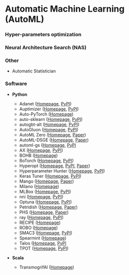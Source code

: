 # Automatic Machine Learning (AutoML)

### Hyper-parameters optimization
### Neural Architecture Search (NAS)
### Other
- Automatic Statistician

### Software
- **Python**
  - Adanet ([Homepage](https://adanet.readthedocs.io), [PyPI](https://pypi.org/project/adanet/))
  - Auptimizer ([Homepage](https://lge-arc-advancedai.github.io/auptimizer/), [PyPI](https://pypi.org/project/auptimizer/))
  - Auto-PyTorch ([Homepage](https://github.com/automl/Auto-PyTorch))
  - auto-sklearn ([Homepage](https://automl.github.io/auto-sklearn/master/), [PyPI](https://pypi.org/project/auto-sklearn/))
  - autogbt-alt ([Homepage](), [PyPI]())
  - AutoGluon ([Homepage](https://autogluon.mxnet.io), [PyPI](https://pypi.org/project/autogluon/))
  - AutoML Zero ([Homepage](https://github.com/google-research/google-research/tree/master/automl_zero), [Paper](https://arxiv.org/pdf/2003.03384.pdf))
  - AutoML-DSGE ([Homepage](https://github.com/fillassuncao/automl-dsge), [Paper](https://arxiv.org/pdf/2004.00307.pdf))
  - automl-gs ([Homepage](https://github.com/minimaxir/automl-gs/), [PyPI](https://pypi.org/project/automl_gs/)
  - AX ([Homepage](https://ax.dev/), [PyPI](https://pypi.org/project/ax-platform/))
  - BOHB ([Homepage](https://www.automl.org/automl/bohb/))
  - BoTorch ([Homepage](https://botorch.org/docs/introduction.html), [PyPI](https://pypi.org/project/botorch/))
  - Hyperopt ([Homepage](http://hyperopt.github.com/hyperopt/), [PyPI](https://pypi.org/project/hyperopt/), [Paper](http://www.coxlab.org/pdfs/2013_bergstra_hyperopt.pdf))
  - Hyperparameter Hunter ([Homepage](https://hyperparameter-hunter.readthedocs.io/en/latest/), [PyPI](https://pypi.org/project/hyperparameter_hunter/))
  - Keras Tuner ([Homepage](https://keras-team.github.io/keras-tuner/), [PyPI](https://pypi.org/project/keras-tuner/))
  - Mango ([Homepage](https://github.com/ARM-software/mango), [Paper](https://arxiv.org/pdf/2005.11394.pdf))
  - Milano ([Homepage](https://nvidia.github.io/Milano/))
  - MLBox ([Homepage](https://mlbox.readthedocs.io/en/latest/), [PyPI](https://pypi.org/project/mlbox/))
  - nni ([Homepage](https://nni.readthedocs.io/en/latest/), [PyPI](https://pypi.org/project/nni/))
  - Optuna ([Homepage](https://optuna.org/), [PyPI](https://pypi.org/project/optuna/))
  - Petridish ([Homepage](https://github.com/microsoft/petridishnn), [Paper](https://arxiv.org/abs/1905.13360))
  - PHS ([Homepage](https://github.com/cc-hpc-itwm/PHS), [Paper](https://arxiv.org/pdf/2002.11429))
  - ray ([Homepage](https://ray.io/), [PyPI](https://pypi.org/project/ray/))
  - RECIPE ([Homepage](https://github.com/laic-ufmg/Recipe))
  - ROBO ([Homepage](https://www.automl.org/automl/robo/))
  - SMAC3 ([Homepage](https://automl.github.io/SMAC3/master/), [PyPI](https://pypi.org/project/smac/))
  - Spearmint ([Homepage](https://github.com/HIPS/Spearmint))
  - Talos ([Homepage](https://github.com/autonomio/talos), [PyPI]((https://pypi.org/project/talos/))
  - TPOT ([Homepage](https://automl.info/tpot/), [PyPI](https://pypi.org/project/TPOT/))

- **Scala**
  - TransmogrifAI ([Homepage](https://github.com/salesforce/TransmogrifAI))
